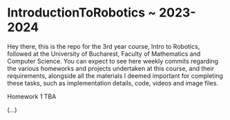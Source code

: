 # IntroductionToRobotics ~ 2023-2024
Hey there, this is the repo for the 3rd year course, Intro to Robotics, followed at the University of Bucharest, Faculty of Mathematics and Computer Science. You can expect to see here weekly commits regarding the various homeworks and projects undertaken at this course, and their requirements, alongside all the materials I deemed important for completing these tasks, such as implementation details, code, videos and image files. 

Homework 1
TBA

(...)
